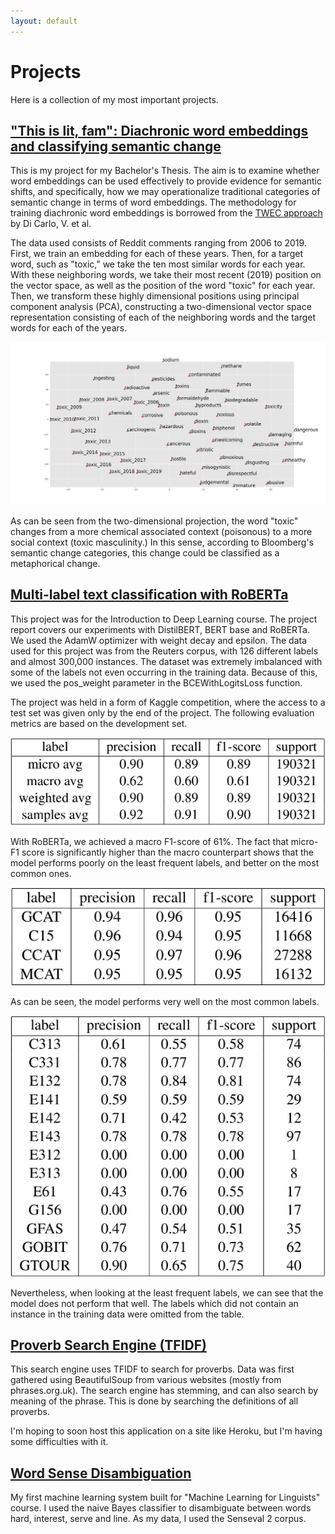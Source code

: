 ```yaml
---
layout: default
---
```


# Projects

Here is a collection of my most important projects.



## ["This is lit, fam": Diachronic word embeddings and classifying semantic change](https://www.dropbox.com/s/8bktqs8vs9sj3r6/P%C3%B6yh%C3%B6nen_Teemu_BA_Thesis.pdf?dl=0)

This is my project for my Bachelor's Thesis. The aim is to examine whether word embeddings can be used effectively to provide evidence for semantic shifts, and specifically, how we may operationalize traditional categories of semantic change in terms of word embeddings. The methodology for training diachronic word embeddings is borrowed from the [TWEC approach](https://ojs.aaai.org//index.php/AAAI/article/view/4594) by Di Carlo, V. et al. 

The data used consists of Reddit comments ranging from 2006 to 2019. First, we train an embedding for each of these years. Then, for a target word, such as "toxic," we take the ten most similar words for each year. With these neighboring words, we take their most recent (2019) position on the vector space, as well as the position of the word "toxic" for each year. Then, we transform these highly dimensional positions using principal component analysis (PCA),  constructing  a  two-dimensional  vector  space  representation  consisting  of  each  of  the neighboring  words  and  the  target  words for  each  of the  years.

![ToxicPCA](./assets/img/toxicPCA.png)

As can be seen from the two-dimensional projection, the word "toxic" changes from a more chemical associated context (poisonous) to a more social context (toxic masculinity.) In this sense, according to Bloomberg's semantic change categories, this change could be classified as a metaphorical change.

## [Multi-label text classification with RoBERTa](https://www.dropbox.com/s/2vtylokzpwkg2v6/idl_project_report.pdf?dl=0)

This project was for the Introduction to Deep Learning course. The project report covers our experiments with DistilBERT, BERT base and RoBERTa. We used the AdamW optimizer with weight decay and epsilon. The data used for this project was from the Reuters corpus, with 126 different labels and almost 300,000 instances. The dataset was extremely imbalanced with some of the labels not even occurring in the training data. Because of this, we used the pos_weight parameter in the BCEWithLogitsLoss function.

The project was held in a form of Kaggle competition, where the access to a test set was given only by the end of the project. The following evaluation metrics are based on the development set.

![Evaluation Scores](/assets/img/scores.png)

With RoBERTa, we achieved a macro F1-score of 61%. The fact that micro-F1 score is significantly higher than the macro counterpart shows that the model performs poorly on the least frequent labels, and better on the most common ones.

![Most common labels](/assets/img/most_common_labels.png)

As can be seen, the model performs very well on the most common labels.

![Least common labels](/assets/img/least_common_labels.png)

Nevertheless, when looking at the least frequent labels, we can see that the model does not perform that well. The labels which did not contain an instance in the training data were omitted from the table. 

## [Proverb Search Engine (TFIDF)](https://github.com/aarniolaura/schwas/tree/master/Final_project)

This search engine uses TFIDF to search for proverbs. Data was first gathered using BeautifulSoup from various websites (mostly from phrases.org.uk). The search engine has stemming, and can also search by meaning of the phrase. This is done by searching the definitions of all proverbs.

I'm hoping to soon host this application on a site like Heroku, but I'm having some difficulties with it.

## [Word Sense Disambiguation](https://github.com/Teemursu/teemursu.github.io/blob/master/dd%20(6)%20(10)%20(2).ipynb)

My first machine learning system built for "Machine Learning for Linguists" course. I used the naive Bayes classifier to disambiguate between words hard, interest, serve and line. As my data, I used the Senseval 2 corpus.


